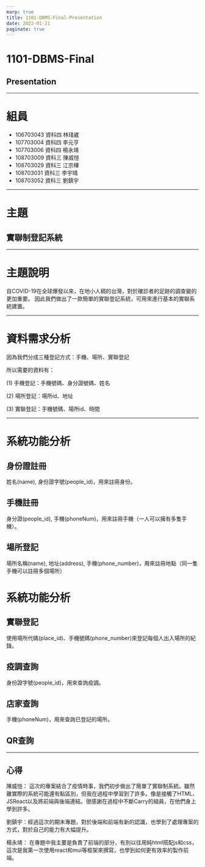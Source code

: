 ```yaml
---
marp: true
title: 1101-DBMS-Final-Presentation
date: 2022-01-21
paginate: true
---
```


# 1101-DBMS-Final
## Presentation


---
# 組員
- 106703043 資科四 林琖崴
- 107703004 資科四 李元亨
- 107703006 資科四 楊永靖
- 108703009 資科三 陳威愷
- 108703029 資科三 江宗樺
- 108703031 資科三 李宇晴 
- 108703052 資科三 劉鎮宇
---
# 主題
## 實聯制登記系統

---
# 主題說明
自COVID-19在全球爆發以來，在地小人稠的台灣，對於確診者的足跡的調查變的更加重要。
因此我們做出了一款簡單的實聯登記系統，可用來進行基本的實聯系統建置。

---
# 資料需求分析
因為我們分成三種登記方式：手機、場所、實聯登記

所以需要的資料有：

(1) 手機登記：手機號碼、身分證號碼、姓名

(2) 場所登記：場所id、地址

(3) 實聯登記：手機號碼、場所id、時間

---
# 系統功能分析
## 身份證註冊
姓名(name), 身份證字號(people_id)，用來註冊身份。
## 手機註冊
身分證(people_id), 手機(phoneNum)，用來註冊手機（一人可以擁有多隻手機）。
## 場所登記
場所名稱(name), 地址(address), 手機(phone_number)，用來註冊地點（同一隻手機可以註冊多個場所）


# 系統功能分析
## 實聯登記
使用場所代碼(place_id)、手機號碼(phone_number)來登記每個人出入場所的紀錄。
## 疫調查詢
身份證字號(people_id)，用來查詢疫調。
## 店家查詢
手機(phoneNum)，用來查詢已登記的場所。

## QR查詢

---
## 心得
陳威愷：
這次的專案結合了疫情時事，我們初步做出了簡單了實聯制系統。雖然離實際的系統可能還有點區別，但我在過程中學習到了許多。像是接觸了HTML、JSReact以及將前端與後端連結。很感謝在過程中不斷Carry的組員，在他們身上學到許多。

劉鎮宇：經過這次的期末專題，對於後端和前端有新的認識，也學到了處理專案的方式，對於自己的能力有大幅提升。

楊永靖：
在專題中我主要是負責了前端的部分，有別以往用純html搭配js和css，這次是我第一次使用react和mui等框架來撰寫，也學到如何更有效率的製作前端。